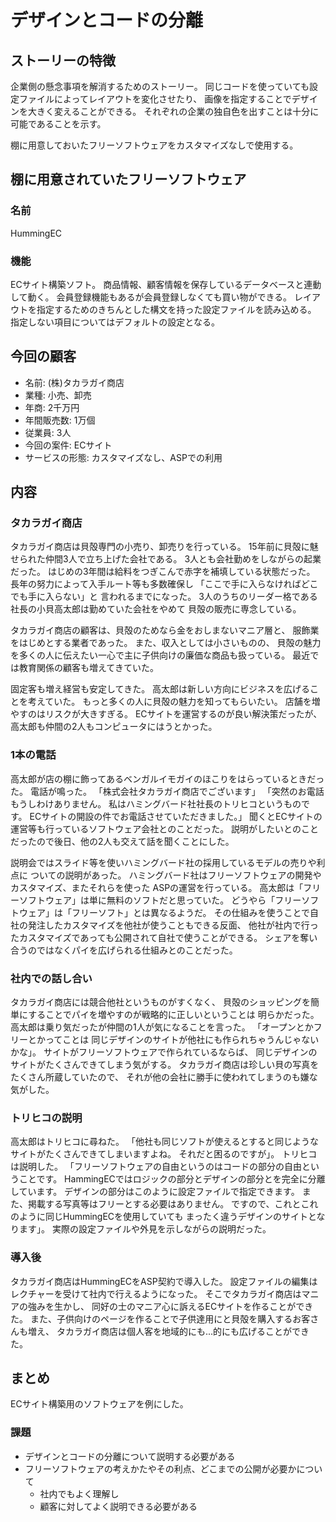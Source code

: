 デザインとコードの分離
======================

ストーリーの特徴
----------------

企業側の懸念事項を解消するためのストーリー。
同じコードを使っていても設定ファイルによってレイアウトを変化させたり、
画像を指定することでデザインを大きく変えることができる。
それぞれの企業の独自色を出すことは十分に可能であることを示す。

棚に用意しておいたフリーソフトウェアをカスタマイズなしで使用する。

棚に用意されていたフリーソフトウェア
------------------------------------

### 名前

HummingEC

### 機能

ECサイト構築ソフト。
商品情報、顧客情報を保存しているデータベースと連動して動く。
会員登録機能もあるが会員登録しなくても買い物ができる。
レイアウトを指定するためのきちんとした構文を持った設定ファイルを読み込める。
指定しない項目についてはデフォルトの設定となる。

今回の顧客
----------

* 名前: (株)タカラガイ商店
* 業種: 小売、卸売
* 年商: 2千万円
* 年間販売数: 1万個
* 従業員: 3人
* 今回の案件: ECサイト
* サービスの形態: カスタマイズなし、ASPでの利用

内容
----

### タカラガイ商店

タカラガイ商店は貝殻専門の小売り、卸売りを行っている。
15年前に貝殻に魅せられた仲間3人で立ち上げた会社である。
3人とも会社勤めをしながらの起業だった。
はじめの3年間は給料をつぎこんで赤字を補填している状態だった。
長年の努力によって入手ルート等も多数確保し
「ここで手に入らなければどこでも手に入らない」と
言われるまでになった。
3人のうちのリーダー格である社長の小貝高太郎は勤めていた会社をやめて
貝殻の販売に専念している。

タカラガイ商店の顧客は、貝殻のためなら金をおしまないマニア層と、
服飾業をはじめとする業者であった。
また、収入としては小さいものの、
貝殻の魅力を多くの人に伝えたい一心で主に子供向けの廉価な商品も扱っている。
最近では教育関係の顧客も増えてきていた。

固定客も増え経営も安定してきた。
高太郎は新しい方向にビジネスを広げることを考えていた。
もっと多くの人に貝殻の魅力を知ってもらいたい。
店舗を増やすのはリスクが大きすぎる。
ECサイトを運営するのが良い解決策だったが、
高太郎も仲間の2人もコンピュータにはうとかった。

### 1本の電話

高太郎が店の棚に飾ってあるベンガルイモガイのほこりをはらっているときだった。
電話が鳴った。
「株式会社タカラガイ商店でございます」
「突然のお電話もうしわけありません。
私はハミングバード社社長のトリヒコというものです。
ECサイトの開設の件でお電話させていただきました。」
聞くとECサイトの運営等も行っているソフトウェア会社とのことだった。
説明がしたいとのことだったので後日、他の2人も交えて話を聞くことにした。

説明会ではスライド等を使いハミングバード社の採用しているモデルの売りや利点に
ついての説明があった。
ハミングバード社はフリーソフトウェアの開発やカスタマイズ、またそれらを使った
ASPの運営を行っている。
高太郎は「フリーソフトウェア」は単に無料のソフトだと思っていた。
どうやら「フリーソフトウェア」は「フリーソフト」とは異なるようだ。
その仕組みを使うことで自社の発注したカスタマイズを他社が使うこともできる反面、
他社が社内で行ったカスタマイズであっても公開されて自社で使うことができる。
シェアを奪い合うのではなくパイを広げられる仕組みとのことだった。

### 社内での話し合い

タカラガイ商店には競合他社というものがすくなく、
貝殻のショッピングを簡単にすることでパイを増やすのが戦略的に正しいということは
明らかだった。
高太郎は乗り気だったが仲間の1人が気になることを言った。
「オープンとかフリーとかってことは
同じデザインのサイトが他社にも作られちゃうんじゃないかな」。
サイトがフリーソフトウェアで作られているならば、
同じデザインのサイトがたくさんできてしまう気がする。
タカラガイ商店は珍しい貝の写真をたくさん所蔵していたので、
それが他の会社に勝手に使われてしまうのも嫌な気がした。

### トリヒコの説明

高太郎はトリヒコに尋ねた。
「他社も同じソフトが使えるとすると同じようなサイトがたくさんできてしまいますよね。
それだと困るのですが」。
トリヒコは説明した。
「フリーソフトウェアの自由というのはコードの部分の自由ということです。
HammingECではロジックの部分とデザインの部分とを完全に分離しています。
デザインの部分はこのように設定ファイルで指定できます。
また、掲載する写真等はフリーとする必要はありません。
ですので、これとこれのように同じHummingECを使用していても
まったく違うデザインのサイトとなります」。
実際の設定ファイルや外見を示しながらの説明だった。

### 導入後

タカラガイ商店はHummingECをASP契約で導入した。
設定ファイルの編集はレクチャーを受けて社内で行えるようになった。
そこでタカラガイ商店はマニアの強みを生かし、
同好の士のマニア心に訴えるECサイトを作ることができた。
また、子供向けのページを作ることで子供達用にと貝殻を購入するお客さんも増え、
タカラガイ商店は個人客を地域的にも...的にも広げることができた。

まとめ
------

ECサイト構築用のソフトウェアを例にした。

### 課題

* デザインとコードの分離について説明する必要がある
* フリーソフトウェアの考えかたやその利点、どこまでの公開が必要かについて
	+ 社内でもよく理解し
	+ 顧客に対してよく説明できる必要がある
